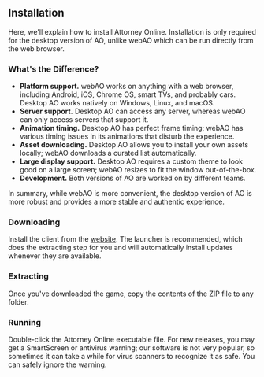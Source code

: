 ## Installation

Here, we'll explain how to install Attorney Online. Installation is only required for the desktop version of AO, unlike webAO which can be run directly from the web browser.

### What's the Difference?

- **Platform support.** webAO works on anything with a web browser, including Android, iOS, Chrome OS, smart TVs, and probably cars. Desktop AO works natively on Windows, Linux, and macOS.
- **Server support.** Desktop AO can access any server, whereas webAO can only access servers that support it.
- **Animation timing.** Desktop AO has perfect frame timing; webAO has various timing issues in its animations that disturb the experience.
- **Asset downloading.** Desktop AO allows you to install your own assets locally; webAO downloads a curated list automatically.
- **Large display support.** Desktop AO requires a custom theme to look good on a large screen; webAO resizes to fit the window out-of-the-box.
- **Development.** Both versions of AO are worked on by different teams.

In summary, while webAO is more convenient, the desktop version of AO is more robust and provides a more stable and authentic experience.

### Downloading

Install the client from the [website](https://aceattorneyonline.com/). The launcher is recommended, which does the extracting step for you and will automatically install updates whenever they are available.

### Extracting

Once you've downloaded the game, copy the contents of the ZIP file to any folder.

### Running

Double-click the Attorney Online executable file. For new releases, you may get a SmartScreen or antivirus warning; our software is not very popular, so sometimes it can take a while for virus scanners to recognize it as safe. You can safely ignore the warning.
<!--stackedit_data:
eyJoaXN0b3J5IjpbLTEyOTEyMTgxODRdfQ==
-->